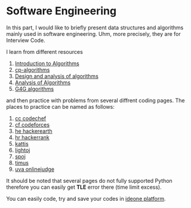 # Software Engineering

In this part, I would like to briefly present data structures and algorithms mainly used in software engineering. Uhm, more precisely, they are for Interview Code.

I learn from different resources

1. [Introduction to Algorithms](https://mitpress.mit.edu/books/introduction-algorithms-third-edition)
2. [cp-algorithms](https://cp-algorithms.com/)
3. [Design and analysis of algorithms](http://www.personal.kent.edu/~rmuhamma/Algorithms/algorithm.html)
4. [Analysis of Algorithms](http://www8.cs.umu.se/kurser/TDBAfl/VT06/algorithms/LEC/LECTURES/ALL.HTM)
5. [G4G algorithms](https://www.geeksforgeeks.org/greedy-algorithms/)

and then practice with problems from several diffrent coding pages. The places to practice can be named as follows:

1. [cc codechef](https://www.codechef.com/)
2. [cf codeforces](https://codeforces.com/)
3. [he hackerearth](https://www.hackerearth.com/challenges/)
4. [hr hackerrank](https://www.hackerrank.com/)
5. [kattis](https://open.kattis.com/)
6. [lightoj](http://lightoj.com/index.php)
7. [spoj](https://www.spoj.com/)
8. [timus](http://acm.timus.ru/)
9. [uva onlinejudge](https://onlinejudge.org/index.php)

It should be noted that several pages do not fully supported Python therefore you can easily get **TLE** error there \(time limit excess\).

You can easily code, try and save your codes in [ideone platform](https://ideone.com/).

